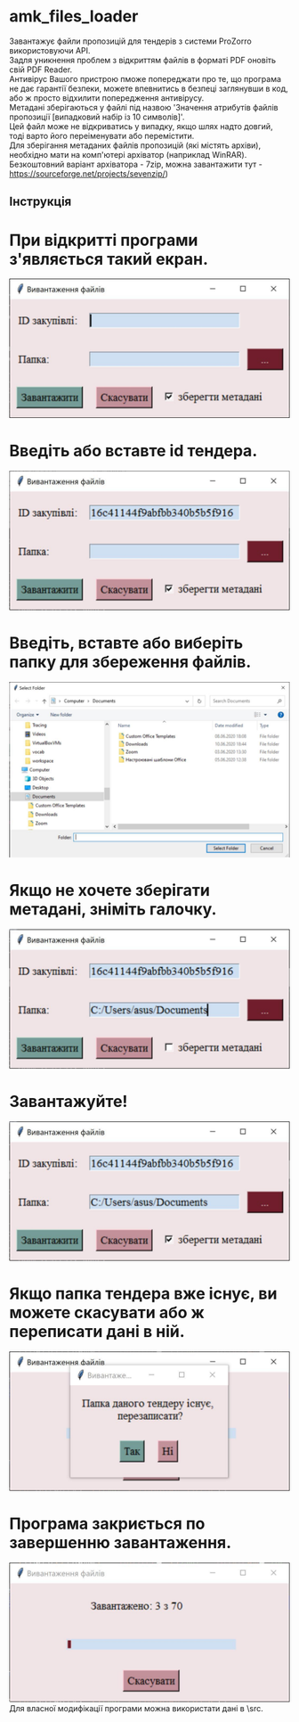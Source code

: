# amk_files_loader
Завантажує файли пропозицій для тендерів з системи ProZorro використовуючи API.  
Задля уникнення проблем з відкриттям файлів в форматі PDF оновіть свій PDF Reader.  
Антивірус Вашого пристрою пможе попереджати про те, що програма не дає гарантії безпеки,  можете впевнитись в безпеці заглянувши в код, або ж просто відхилити попередження антивірусу.  
Метадані зберігаються у файлі під назвою  'Значення атрибутів файлів пропозиції [випадковий набір із 10 символів]'.  
Цей файл може не відкриватись у випадку, якщо шлях надто довгий, тоді варто його переіменувати або перемістити.  
Для зберігання метаданих файлів пропозицій (які містять архіви), необхідно мати на  комп'ютері архіватор (наприклад WinRAR).  
Безкоштовний варіант архіватора - 7zip, можна завантажити тут - https://sourceforge.net/projects/sevenzip/)
## Інструкція
# При відкритті програми з'являється такий екран.
![Початок](/images/empty.jpg)
# Введіть або вставте id тендера.
![Вставте айді тендера](/images/id.jpg)
# Введіть, вставте або виберіть папку для збереження файлів.
![Виберіть папку](/images/select.jpg)
# Якщо не хочете зберігати метадані, зніміть галочку.
![Заберіть галочку при потребі](/images/uncheck.jpg)
# Завантажуйте!
![Завантажити](/images/submit.jpg)
# Якщо папка тендера вже існує, ви можете скасувати або ж переписати дані в ній.
![Перезаписати папку тендера](/images/rewrite.jpg)
# Програма закриється по завершенню завантаження.
![Йде завантаження](/images/download.jpg)
  Для власної модифікації програми можна використати дані в \src.